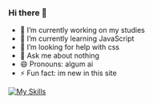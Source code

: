 ### Hi there 👋

- 🔭 I’m currently working on my studies
- 🌱 I’m currently learning JavaScript
- 🤔 I’m looking for help with css
- 💬 Ask me about nothing
- 😄 Pronouns: algum ai
- ⚡ Fun fact: im new in this site


[![My Skills](https://skillicons.dev/icons?i=unity,py,html,css,vscode,blender&bootstrap=3)](https://skillicons.dev)
